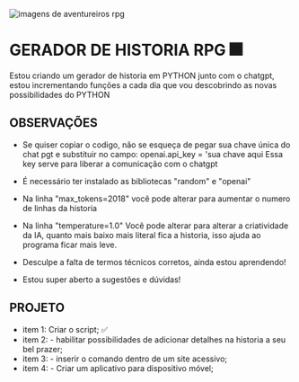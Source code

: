 ![imagens de aventureiros rpg](https://sm.ign.com/ign_pt/screenshot/default/konosuba-gif_2428.gif)

# GERADOR DE HISTORIA RPG 🎆
Estou criando um gerador de historia em PYTHON junto com o chatgpt, estou incrementando funções a cada dia que vou descobrindo as novas possibilidades do PYTHON


## OBSERVAÇÕES
- Se quiser copiar o codigo, não se esqueça de pegar sua chave única do chat pgt e substituir no campo:
openai.api_key = 'sua chave aqui
Essa key serve para liberar a comunicação com o chatgpt

- É necessário ter instalado as bibliotecas "random" e "openai"

- Na linha "max_tokens=2018" você pode alterar para aumentar o numero de linhas da historia
- Na linha "temperature=1.0" Você pode alterar para alterar a criatividade da IA, quanto mais baixo mais literal fica a historia, isso ajuda ao programa ficar mais leve.
- Desculpe a falta de termos técnicos corretos, ainda estou aprendendo!
- Estou super aberto a sugestões e dúvidas!

## PROJETO
- item 1: Criar o script; ✅
- item 2: - habilitar possibilidades de adicionar detalhes na historia a seu bel prazer;
- item 3: - inserir o comando dentro de um site acessivo;
- item 4: - Criar um aplicativo para dispositivo móvel;


